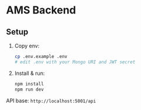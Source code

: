 # AMS Backend

## Setup
1. Copy env:
   ```bash
   cp .env.example .env
   # edit .env with your Mongo URI and JWT secret
   ```
2. Install & run:
   ```bash
   npm install
   npm run dev
   ```
API base: `http://localhost:5001/api`

